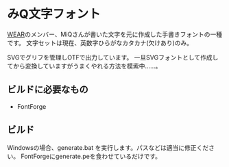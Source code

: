 # みQ文字フォント

[WEAR](https://wear.cannes.jp/)のメンバー、MiQさんが書いた文字を元に作成した手書きフォントの一種です。
文字セットは現在、英数字ひらがなカタカナ(欠けあり)のみ。

SVGでグリフを管理しOTFで出力しています。
一旦SVGフォントとして作成してから変換していますがうまくやれる方法を模索中……。

## ビルドに必要なもの
- FontForge

## ビルド
Windowsの場合、generate.bat を実行します。パスなどは適当に修正ください。
FontForgeにgenerate.peを食わせているだけです。
